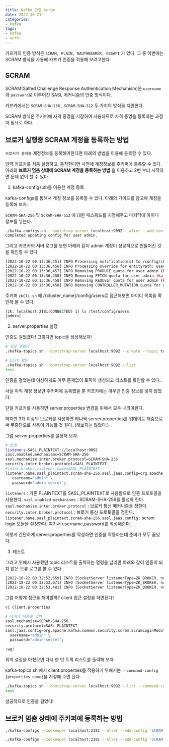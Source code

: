 ```yaml
---
title: Kafka 인증 Scram
date: 2022-10-21
categories:
- kafka
tags:
- kafka
- auth
---
```


카프카의 인증 방식은 `SCRAM, PLAIN, OAUTHBEARER, GSSAPI` 가 있다. 그 중 이번에는 SCRAM 방식을 사용해 카프카 인증을 적용해 보려고한다.

## SCRAM

SCRAM(Salted Challenge Response Authentication Mechanism)은 `username`과 `password`로 이루어진 SASL 메커니즘의 인증 방식이다.

카프카에서는 `SCRAM-SHA-256` , `SCRAM-SHA-512` 두 가지의 방식을 지원한다.

SCRAM 방식은 주키퍼에 자격 증명을 저장하여 사용하므로 자격 증명을 등록하는 과정이 필요로 하다.


## 브로커 실행중 SCRAM 계정을 등록하는 방법

`브로커가 동작중` 계정정보를 등록해야한다면 아래의 방법을 이용해 등록할 수 있다.

만약 카프카를 처음 설정하고, 동작한다면 사전에 계정정보를 주키퍼에 등록할 수 있다. 아래의 __브로커 멈춤 상태에 SCRAM 계정을 등록하는 방법__ 을 이용하고 2번 부터 시작하면 문제 없이 할 수 있다. 


1. kafka-configs.sh를 이용한 계정 등록

kafka-configs를 통해서 계정 정보를 등록할 수 있다. 아래의 가이드를 참고해 계정을 등록해 보자.

`SCRAM-SHA-256` 및 `SCRAM-SHA-512` 에 대한 패스워드를 지정해주고 마지막에 아이디 정보를 넣는다.

```bash
./kafka-configs.sh --bootstrap-server localhost:9092 --alter --add-config 'SCRAM-SHA-256=[password=admin-secret],SCRAM-SHA-512=[password=admin-secret]' --entity-type users --entity-name admin
Completed updating config for user admin.
```

그리고 카프카의 서버 로그를 보면 아래와 같이 admin 계정이 성공적으로 만들어진 것을 확인할 수 있다.

```bash
[2022-10-22 00:13:36,451] INFO Processing notification(s) to /config/changes (kafka.common.ZkNodeChangeNotificationListener)
[2022-10-22 00:13:36,456] INFO Processing override for entityPath: users/admin with config: HashMap(SCRAM-SHA-512 -> [hidden], SCRAM-SHA-256 -> [hidden]) (kafka.server.DynamicConfigManager)
[2022-10-22 00:13:36,457] INFO Removing PRODUCE quota for user admin (kafka.server.ClientQuotaManager)
[2022-10-22 00:13:36,458] INFO Removing FETCH quota for user admin (kafka.server.ClientQuotaManager)
[2022-10-22 00:13:36,458] INFO Removing REQUEST quota for user admin (kafka.server.ClientRequestQuotaManager)
[2022-10-22 00:13:36,458] INFO Removing CONTROLLER_MUTATION quota for user admin (kafka.server.ControllerMutationQuotaManager)
```

주키퍼 `zkCli.sh` 에 /{cluster_name}/config/users로 접근해보면 아이디 목록을 확인해 볼 수 있다.

```bash
[zk: localhost:2181(CONNECTED) 1] ls /test/config/users
[admin]
```

2. server.properties 설정

인증도 걸었겠다! 그렇다면 topic을 생성해보자!

```bash
# 생성 명령어
./kafka-topics.sh --bootstrap-server localhost:9092 --create --topic test

# List 확인
./kafka-topics.sh --bootstrap-server localhost:9092 --list         
test
```

인증을 걸었는데 이상하게도 아무 문제없이 토픽이 생성되고 리스트를 확인할 수 있다..

사실 아직 계정 정보만 주키퍼에 등록했을 뿐 카프카에는 아무런 인증 정보를 넣지 않았다.

단일 카프카를 사용하면 server.properties 변경을 위해서 모두 내려야한다.

하지만 3개 이상의 브로커를 사용하면 하나씩 server.properties를 업데이트 해줌으로써 무중단으로 사용이 가능할 것 같다. (해보지는 않았다.)

그럼 server.properties를 설정해 보자.

```bash
# 변경
listeners=SASL_PLAINTEXT://localhost:9092
sasl.enabled.mechanisms=SCRAM-SHA-256
sasl.mechanism.inter.broker.protocol=SCRAM-SHA-256
security.inter.broker.protocol=SASL_PLAINTEXT
#inter.broker.listener.name=SASL_PLAINTEXT
listener.name.sasl_plaintext.scram-sha-256.sasl.jaas.config=org.apache.kafka.common.security.scram.ScramLoginModule required \
   username="admin" \
   password="admin-secret";
```

`listeners` : 기존 PLAINTEXT를 SASL_PLAINTEXT로 사용함으로 인증 프로토콜을 사용한다.
`sasl.enabled.mechanisms` : SCRAM-SHA-256을 활성화 한다.
`sasl.mechanism.inter.broker.protocol` : 브로커 통신 메커니즘을 정한다.
`security.inter.broker.protocol` : 브로커 통신 프로토콜을 정한다.
`listener.name.sasl_plaintext.scram-sha-256.sasl.jaas.config` : scram login 모듈을 설정한다. 여기서 username,password를 작성해준다.

이렇게 간단하게 server.properties를 작성하면 인증을 작동하는데 준비가 모두 끝났다.


3. 테스트

그리고 위에서 사용했던 topic 리스트를 출력하는 명령을 날리면 아래와 같이 인증이 되지 않은 오류 로그를 볼 수 있다.

```bash
[2022-10-22 00:32:52,659] INFO [SocketServer listenerType=ZK_BROKER, nodeId=0] Failed authentication with /127.0.0.1 (Unexpected Kafka request of type METADATA during SASL handshake.) (org.apache.kafka.common.network.Selector)
[2022-10-22 00:32:53,071] INFO [SocketServer listenerType=ZK_BROKER, nodeId=0] Failed authentication with /127.0.0.1 (Unexpected Kafka request of type METADATA during SASL handshake.) (org.apache.kafka.common.network.Selector)
[2022-10-22 00:32:53,481] INFO [SocketServer listenerType=ZK_BROKER, nodeId=0] Failed authentication with /127.0.0.1 (Unexpected Kafka request of type METADATA during SASL handshake.) (org.apache.kafka.common.network.Selector)
```

그럼 어떻게 접근을 해야할까? client 접근 설정을 하면된다!

```bash
vi client.properties

# 아래의 내용을 입력
sasl.mechanism=SCRAM-SHA-256
security.protocol=SASL_PLAINTEXT
sasl.jaas.config=org.apache.kafka.common.security.scram.ScramLoginModule required \
  username="admin" \
  password="admin-secret";
  
:wq!
```

위의 설정을 마쳤으면 다시 한 번 토픽 리스트를 출력해 보자.

kafka-topics.sh 에서 client.properties를 적용하기 위해서는 `--command-config {properties_name}`을 지정해 주면 된다.

```bash
./kafka-topics.sh --bootstrap-server localhost:9092 --list --command-config client.properties
test
```

성공적으로 인증을 걸었다!


## 브로커 멈춤 상태에 주키퍼에 등록하는 방법 

```bash
./kafka-configs --zookeeper localhost:2181 --alter --add-config 'SCRAM-SHA-256=[iterations=8192,password=alice-secret],SCRAM-SHA-512=[password=alice-secret]' --entity-type users --entity-name alice

./kafka-configs --zookeeper localhost:2181 --alter --add-config 'SCRAM-SHA-256=[password=admin-secret],SCRAM-SHA-512=[password=admin-secret]' --entity-type users --entity-name admin
```

